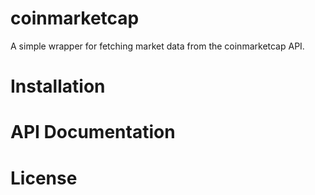 # coinmarketcap
A simple wrapper for fetching market data from the coinmarketcap API.

# Installation

# API Documentation

# License
